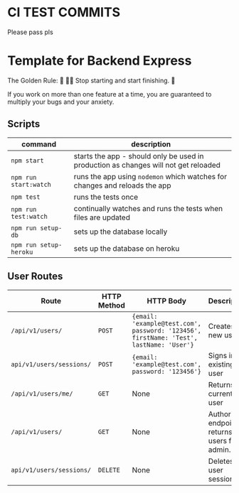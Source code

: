 # CI TEST COMMITS

Please pass pls

# Template for Backend Express

The Golden Rule:
🦸 🦸‍♂️ Stop starting and start finishing. 🏁

If you work on more than one feature at a time, you are guaranteed to multiply your bugs and your anxiety.

## Scripts

| command                | description                                                                         |
| ---------------------- | ----------------------------------------------------------------------------------- |
| `npm start`            | starts the app - should only be used in production as changes will not get reloaded |
| `npm run start:watch`  | runs the app using `nodemon` which watches for changes and reloads the app          |
| `npm test`             | runs the tests once                                                                 |
| `npm run test:watch`   | continually watches and runs the tests when files are updated                       |
| `npm run setup-db`     | sets up the database locally                                                        |
| `npm run setup-heroku` | sets up the database on heroku                                                      |

## User Routes

| Route                    | HTTP Method | HTTP Body                                                                              | Description                                        |
| ------------------------ | ----------- | -------------------------------------------------------------------------------------- | -------------------------------------------------- |
| `/api/v1/users/`         | `POST`      | `{email: 'example@test.com', password: '123456', firstName: 'Test', lastName: 'User'}` | Creates new user                                   |
| `api/v1/users/sessions/` | `POST`      | `{email: 'example@test.com', password: '123456'}`                                      | Signs in existing user                             |
| `/api/v1/users/me/`      | `GET`       | None                                                                                   | Returns current user                               |
| `/api/v1/users/`         | `GET`       | None                                                                                   | Authorized endpoint - returns all users for admin. |
| `api/v1/users/sessions/` | `DELETE`    | None                                                                                   | Deletes a user session                             |
